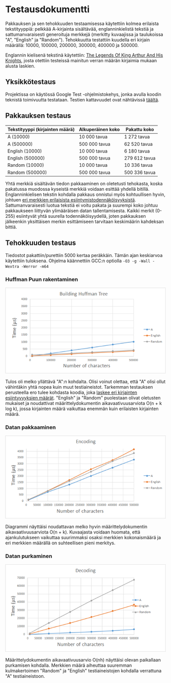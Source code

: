 # Testausdokumentti

Pakkauksen ja sen tehokkuuden testaamisessa käytettiin kolmea erilaista tekstityyppiä: pelkkää A-kirjainta sisältävää, englanninkielistä tekstiä ja sattumanvaraisesti generoituja merkkejä (merkitty kuvaajissa ja taulukoissa "A", "English" ja "Random"). Tehokkuutta testattiin kuudella eri kirjain määrällä: 10000, 100000, 200000, 300000, 400000 ja 500000.

Englannin kielisenä tekstinä käytettiin: [The Legends Of King Arthur And His Knights](http://www.gutenberg.org/cache/epub/12753/pg12753.txt), josta otettiin testeissä mainitun verran määrän kirjaimia mukaan alusta laskien.

## Yksikkötestaus

Projektissa on käytössä Google Test -ohjelmistokehys, jonka avulla koodin teknistä toimivuutta testataan. Testien kattavuudet ovat nähtävissä [täältä](https://htmlpreview.github.io/?https://github.com/MatiasLyyra/HuffmanCoding/blob/master/dokumentaatio/coverage/index.html).

## Pakkauksen testaus

Tekstityyppi (kirjainten määrä) | Alkuperäinen koko | Pakattu koko
-------------------| ----------------- | ------------
A (10000) | 10 000 tavua | 1 272 tavua
A (500000) | 500 000 tavua | 62 520 tavua
English (10000) | 10 000 tavua | 6 180 tavua
English (500000) | 500 000 tavua | 279 612 tavua
Random (10000) | 10 000 tavua | 10 336 tavua
Random (500000) | 500 000 tavua | 500 336 tavua

Yhtä merkkiä sisältävän tiedon pakkaaminen on oletetusti tehokasta, koska pakatussa muodossa kyseistä merkkiä voidaan esittää yhdellä bitillä. Englanninkielisen tekstin kohdalla pakkaus onnistui myös kohtuullisen hyvin, johtuen [eri merkkien erilaisista esiintymistodennäköisyyksistä](https://en.wikipedia.org/wiki/Letter_frequency#Relative_frequencies_of_letters_in_the_English_language). Sattumanvaraisesti luotua tekstiä ei voitu pakata ja suurempi koko johtuu pakkaukseen liittyvän ylimääräisen datan tallentamisesta. Kaikki merkit (0-255) esiintyvät yhtä suurella todennäköisyydellä, joten pakkauksen jälkeenkin yksittäisen merkin esittämiseen tarvitaan keskimäärin kahdeksan bittiä.

## Tehokkuuden testaus

Tiedostot pakattiin/purettiin 5000 kertaa peräkkäin. Tämän ajan keskiarvoa käytettiin tuloksena. Ohjelma käännettiin GCC:n optiolla ``-O3 -g -Wall -Wextra -Werror -m64``

### Huffman Puun rakentaminen

![HuffmanTreeBuildingDiagram](kuvat/BuildingHuffmanTreeDiagram.png)

Tulos oli melko yllättävä "A":n kohdalta. Olisi voinut olettaa, että "A" olisi ollut vähintäkin yhtä nopea kuin muut testiaineistot. Tarkemman testauksen perusteella ero tulee kohdasta koodia, joka [laskee eri kirjainten esiintyvyyksien määrät](https://github.com/MatiasLyyra/HuffmanCoding/blob/b6ef5edd13003b89ceb33873e66b3c596aa0a1a4/huffman/HuffmanTree.cpp#L14). "English" ja "Random" puolestaan olivat oletusten mukaiset ja noudattivat määrittelydokumentin aikavaativuusarviota O(n + k log k), jossa kirjainten määrä vaikuttaa enemmän kuin erilaisten kirjainten määrä.

### Datan pakkaaminen

![EncodingDiagram](kuvat/EncodingDiagram.png)

Diagrammi näyttäisi noudattavan melko hyvin määrittelydokumentin aikavaativuusarviota O(n + k). Kuvaajasta voidaan huomata, että ajankulutukseen vaikuttaa suurimmaksi osaksi merkkien kokonaismäärä ja eri merkkien määrällä on suhteellisen pieni merkitys.

### Datan purkaminen

![DecodingDiagram](kuvat/DecodingDiagram.png)

Määrittelydokumentin aikavaativuusarvio O(nh) näyttäisi olevan paikallaan purkamisen kohdalla. Merkkien määrä aiheuttaa suuremman kulmakertoimen "Random" ja "English" testiaineistojen kohdalla verrattuna "A" testiaineistoon.
